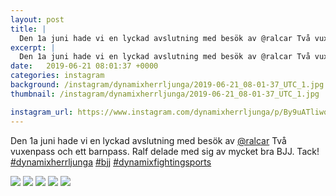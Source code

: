 ```yaml
---
layout: post
title: |
  Den 1a juni hade vi en lyckad avslutning med besök av @ralcar Två vuxenpass och ett barnpass
excerpt: |
  Den 1a juni hade vi en lyckad avslutning med besök av @ralcar Två vuxenpass och ett barnpass. Ralf delade med sig av mycket  bra BJJ. Tack!   
date:   2019-06-21 08:01:37 +0000
categories: instagram
background: /instagram/dynamixherrljunga/2019-06-21_08-01-37_UTC_1.jpg
thumbnail: /instagram/dynamixherrljunga/2019-06-21_08-01-37_UTC_1.jpg

instagram_url: https://www.instagram.com/dynamixherrljunga/p/By9uATliwqs
---
```

Den 1a juni hade vi en lyckad avslutning med besök av [@ralcar](https://www.instagram.com/ralcar/) Två vuxenpass och ett barnpass. Ralf delade med sig av mycket  bra BJJ. Tack! [#dynamixherrljunga](https://www.instagram.com/explore/tags/dynamixherrljunga/) [#bjj](https://www.instagram.com/explore/tags/bjj/) [#dynamixfightingsports](https://www.instagram.com/explore/tags/dynamixfightingsports/)



<img src='/www-dynamix-herrljunga/instagram/dynamixherrljunga/2019-06-21_08-01-37_UTC_1.jpg' class='img-fluid' />


<img src='/www-dynamix-herrljunga/instagram/dynamixherrljunga/2019-06-21_08-01-37_UTC_2.jpg' class='img-fluid' />


<img src='/www-dynamix-herrljunga/instagram/dynamixherrljunga/2019-06-21_08-01-37_UTC_3.jpg' class='img-fluid' />


<img src='/www-dynamix-herrljunga/instagram/dynamixherrljunga/2019-06-21_08-01-37_UTC_4.jpg' class='img-fluid' />


<img src='/www-dynamix-herrljunga/instagram/dynamixherrljunga/2019-06-21_08-01-37_UTC_5.jpg' class='img-fluid' />
